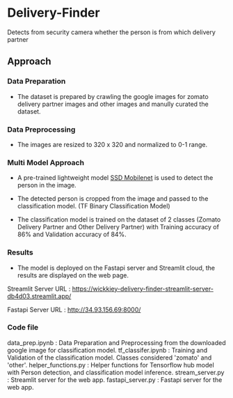 # Delivery-Finder
Detects from security camera whether the person is from which delivery partner

## Approach

### Data Preparation

- The dataset is prepared by crawling the google images for zomato delivery partner images and other images and manully curated the dataset.


### Data Preprocessing

- The images are resized to 320 x 320 and normalized to 0-1 range.


### Multi Model Approach

- A pre-trained lightweight model [SSD Mobilenet]('https://tfhub.dev/tensorflow/ssd_mobilenet_v2/2') is used to detect the person in the image.

- The detected person is cropped from the image and passed to the classification model. (TF Binary Classification Model)

- The classification model is trained on the dataset of 2 classes (Zomato Delivery Partner and Other Delivery Partner) with Training accuracy of 86% and Validation accuracy of 84%.


### Results

- The model is deployed on the Fastapi server and Streamlit cloud, the results are displayed on the web page.

Streamlit Server URL : https://wickkiey-delivery-finder-streamlit-server-db4d03.streamlit.app/

Fastapi Server URL : http://34.93.156.69:8000/




### Code file
data_prep.ipynb  :  Data Preparation and Preprocessing from the downloaded google image for classification model. 
tf_classifer.ipynb :  Training and Validation of the classification model. Classes considered 'zomato' and 'other'.
helper_functions.py  :  Helper functions for Tensorflow hub model with Person detection, and classification model inference.
stream_server.py  :  Streamlit server for the web app.
fastapi_server.py  :  Fastapi server for the web app.


